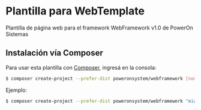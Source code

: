 # Plantilla para WebTemplate
Plantilla de página web para el framework WebFramework v1.0 de PowerOn Sistemas

## Instalación vía Composer

Para usar esta plantilla con [Composer](https://getcomposer.org), ingresá en la consola:

``` bash
$ composer create-project --prefer-dist poweronsystem/webframework [nombre_web]
```

Ejemplo:

``` bash
$ composer create-project --prefer-dist poweronsystem/webframework "miweb"
```
